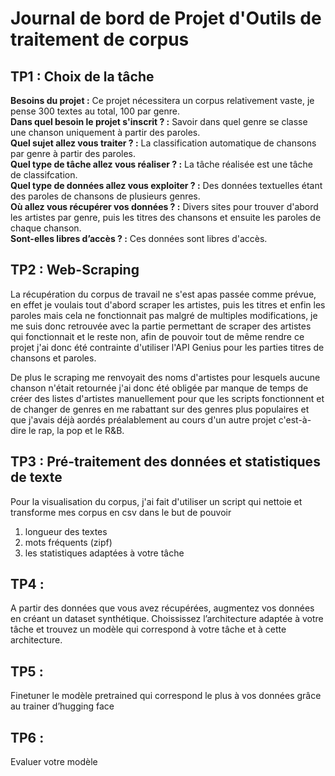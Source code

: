 # Journal de bord de Projet d'Outils de traitement de corpus 

## TP1 : Choix de la tâche

**Besoins du projet :** Ce projet nécessitera un corpus relativement vaste, je pense 300 textes au total, 100 par genre.  
**Dans quel besoin le projet s'inscrit ? :** Savoir dans quel genre se classe une chanson uniquement à partir des paroles.  
**Quel sujet allez vous traiter ? :** La classification automatique de chansons par genre à partir des paroles.  
**Quel type de tâche allez vous réaliser ? :** La tâche réalisée est une tâche de classifcation.  
**Quel type de données allez vous exploiter ? :** Des données textuelles étant des paroles de chansons de plusieurs genres.  
**Où allez vous récupérer vos données ? :** Divers sites pour trouver d'abord les artistes par genre, puis les titres des chansons et ensuite les paroles de chaque chanson.  
**Sont-elles libres d’accès ? :** Ces données sont libres d'accès.  

## TP2 : Web-Scraping 

La récupération du corpus de travail ne s'est apas passée comme prévue, en effet je voulais tout d'abord scraper les artistes, puis les titres et enfin les paroles mais cela ne fonctionnait pas malgré de multiples modifications, je me suis donc retrouvée avec la partie permettant de scraper des artistes qui fonctionnait et le reste non, afin de pouvoir tout de même rendre ce projet j'ai donc été contrainte d'utiliser l'API Genius pour les parties titres de chansons et paroles.  

De plus le scraping me renvoyait des noms d'artistes pour lesquels aucune chanson n'était retournée j'ai donc été obligée par manque de temps de créer des listes d'artistes manuellement pour que les scripts fonctionnent et de changer de genres en me rabattant sur des genres plus populaires et que j'avais déjà aordés préalablement au cours d'un autre projet c'est-à-dire le rap, la pop et le R&B.

## TP3 : Pré-traitement des données et statistiques de texte

Pour la visualisation du corpus, j'ai fait d'utiliser un script qui nettoie et transforme mes corpus en csv dans le but de pouvoir 
1. longueur des textes
2. mots fréquents (zipf)
3. les statistiques adaptées à votre tâche

## TP4 : 

A partir des données que vous avez récupérées, augmentez vos données en créant un dataset synthétique.
Choississez l’architecture adaptée à votre tâche et trouvez un modèle qui correspond à votre tâche et à cette architecture.

## TP5 :

Finetuner le modèle pretrained qui correspond le plus à vos données grâce au trainer d’hugging face

## TP6 :

Evaluer votre modèle
